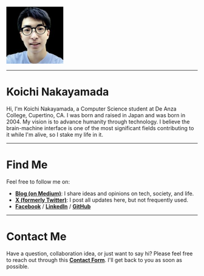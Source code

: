 
![Koichi's Photo](profile150.jpg)

---

# Koichi Nakayamada

Hi, I'm Koichi Nakayamada, a Computer Science student at De Anza College, Cupertino, CA. I was born and raised in Japan and was born in 2004. My vision is to advance humanity through technology. I believe the brain-machine interface is one of the most significant fields contributing to it while I'm alive, so I stake my life in it.

---

# Find Me

Feel free to follow me on: 

- [**Blog (on Medium)**](https://koichin.medium.com): I share ideas and opinions on tech, society, and life.
- [**X (formerly Twitter)**](https://x.com/koichincom): I post all updates here, but not frequently used.
- [**Facebook**](https://www.facebook.com/koichincom) / [**LinkedIn**](https://linkedin.com/in/koichinakayamada) / [**GitHub**](https://github.com/koichinakayamada)

---

# Contact Me

Have a question, collaboration idea, or just want to say hi? Please feel free to reach out through this [**Contact Form**](https://forms.gle/TTmCVmB7TK8fyH5Z8). I'll get back to you as soon as possible.
